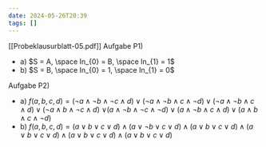 ```yaml
---
date: 2024-05-26T20:39
tags: []
---
```

[[Probeklausurblatt-05.pdf]]
Aufgabe P1)
- a) $S = A, \space In_{0} = B, \space In_{1} = 1$
- b) $S = B, \space In_{0} = 1, \space In_{1} = 0$

Aufgabe P2)
- a) $f(a,b,c,d)=({\lnot}a\land {\lnot}b\land {\lnot}c\land d)\lor({\lnot}a\land {\lnot}b\land c\land {\lnot}d)\lor({\lnot}a\land {\lnot}b\land c\land d)\lor({\lnot}a\land b\land {\lnot}c\land d)$
   $\lor(a\land {\lnot}b\land {\lnot}c\land {\lnot}d)\lor(a\land {\lnot}b\land c\land d)\lor(a\land b\land c\land {\lnot}d)$
- b) $f(a,b,c,d)=(a \lor b \lor c \lor d) \land (a \lor {\lnot}b \lor c \lor d) \land(a \lor b \lor c \lor d) \land(a \lor b \lor c \lor d) \land(a \lor b \lor c \lor d) \land(a \lor b \lor c \lor d)$